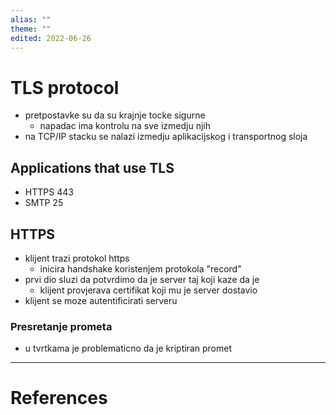 ```yaml
---
alias: ""
theme: ""
edited: 2022-06-26
---
```

# TLS protocol
- pretpostavke su da su krajnje tocke sigurne
	- napadac ima kontrolu na sve izmedju njih
- na TCP/IP stacku se nalazi izmedju aplikacijskog i transportnog sloja
## Applications that use TLS
- HTTPS 443
- SMTP 25

## HTTPS
- klijent trazi protokol https
	- inicira handshake koristenjem protokola "record"
- prvi dio sluzi da potvrdimo da je server taj koji kaze da je
	- klijent provjerava certifikat koji mu je server dostavio
- klijent se moze autentificirati serveru
### Presretanje prometa
- u tvrtkama je problematicno da je kriptiran promet

---
# References